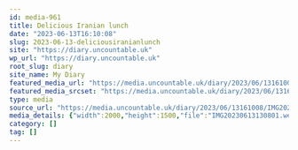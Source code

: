 ```yaml
---
id: media-961
title: Delicious Iranian lunch
date: "2023-06-13T16:10:08"
slug: 2023-06-13-deliciousiranianlunch
site: "https://diary.uncountable.uk"
wp_url: "https://diary.uncountable.uk"
root_slug: diary
site_name: My Diary
featured_media_url: "https://media.uncountable.uk/diary/2023/06/13161008/IMG20230613130801.webp"
featured_media_srcset: "https://media.uncountable.uk/diary/2023/06/13161008/IMG20230613130801-300x225.webp 300w, https://media.uncountable.uk/diary/2023/06/13161008/IMG20230613130801-1024x768.webp 1024w, https://media.uncountable.uk/diary/2023/06/13161008/IMG20230613130801-150x150.webp 150w, https://media.uncountable.uk/diary/2023/06/13161008/IMG20230613130801-640x480.webp 640w, https://media.uncountable.uk/diary/2023/06/13161008/IMG20230613130801.webp 2000w"
type: media
source_url: "https://media.uncountable.uk/diary/2023/06/13161008/IMG20230613130801.webp"
media_details: {"width":2000,"height":1500,"file":"IMG20230613130801.webp","filesize":198216,"sizes":{"medium":{"file":"IMG20230613130801-300x225.webp","width":300,"height":225,"filesize":19978,"mime_type":"image/webp","source_url":"https://media.uncountable.uk/diary/2023/06/13161008/IMG20230613130801-300x225.webp"},"large":{"file":"IMG20230613130801-1024x768.webp","width":1024,"height":768,"filesize":123618,"mime_type":"image/webp","source_url":"https://media.uncountable.uk/diary/2023/06/13161008/IMG20230613130801-1024x768.webp"},"thumbnail":{"file":"IMG20230613130801-150x150.webp","width":150,"height":150,"filesize":7942,"mime_type":"image/webp","source_url":"https://media.uncountable.uk/diary/2023/06/13161008/IMG20230613130801-150x150.webp"},"mobwidth":{"file":"IMG20230613130801-640x480.webp","width":640,"height":480,"filesize":64410,"mime_type":"image/webp","source_url":"https://media.uncountable.uk/diary/2023/06/13161008/IMG20230613130801-640x480.webp"},"full":{"file":"IMG20230613130801.webp","width":2000,"height":1500,"mime_type":"image/webp","source_url":"https://media.uncountable.uk/diary/2023/06/13161008/IMG20230613130801.webp"}},"image_meta":{"aperture":"0","credit":"","camera":"","caption":"","created_timestamp":"0","copyright":"","focal_length":"0","iso":"0","shutter_speed":"0","title":"","orientation":"0","keywords":[]}}
category: []
tag: []
---
```


